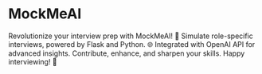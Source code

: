 # MockMeAI
Revolutionize your interview prep with MockMeAI! 🚀 Simulate role-specific interviews, powered by Flask and Python. 🌐 Integrated with OpenAI API for advanced insights. Contribute, enhance, and sharpen your skills. Happy interviewing! 🎉
